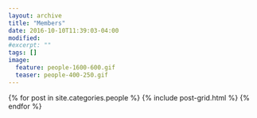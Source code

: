 ```yaml
---
layout: archive
title: "Members"
date: 2016-10-10T11:39:03-04:00
modified:
#excerpt: ""
tags: []
image:
  feature: people-1600-600.gif
  teaser: people-400-250.gif  
---
```


<div class="tiles">
{% for post in site.categories.people %}
  {% include post-grid.html %}
{% endfor %}
</div><!-- /.tiles -->